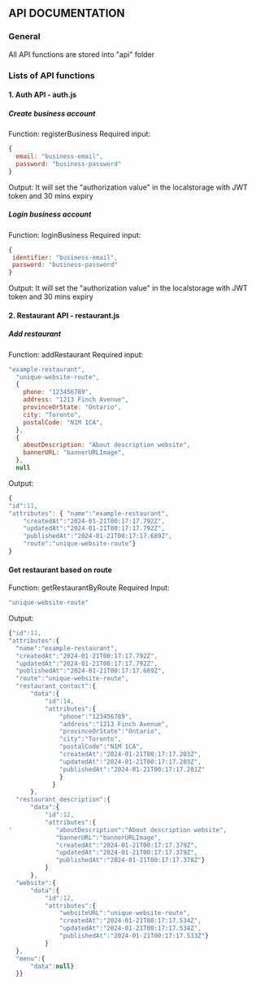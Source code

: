 ## API DOCUMENTATION

### General

All API functions are stored into "api" folder

### Lists of API functions

#### 1. Auth API - auth.js

##### Create business account

Function: registerBusiness
Required input:

```javascript
{
  email: "business-email",
  password: "business-password"
}
```

Output: It will set the "authorization value" in the localstorage with JWT token and 30 mins expiry

##### Login business account

Function: loginBusiness
Required input:

```javascript
{
 identifier: "business-email",
 password: "business-password"
}
```

Output: It will set the "authorization value" in the localstorage with JWT token and 30 mins expiry

#### 2. Restaurant API - restaurant.js

##### Add restaurant

Function: addRestaurant
Required input:

```javascript
"example-restaurant",
  "unique-website-route",
  {
    phone: "123456789",
    address: "1213 Finch Avenue",
    provinceOrState: "Ontario",
    city: "Toronto",
    postalCode: "N1M 1CA",
  },
  {
    aboutDescription: "About description website",
    bannerURL: "bannerURLImage",
  },
  null
```

Output:

```javascript
{
"id":11,
"attributes": { "name":"example-restaurant",
    "createdAt":"2024-01-21T00:17:17.792Z",
    "updatedAt":"2024-01-21T00:17:17.792Z",
    "publishedAt":"2024-01-21T00:17:17.689Z",
    "route":"unique-website-route"}
}
```

#### Get restaurant based on route

Function: getRestaurantByRoute
Required Input:

```javascript
"unique-website-route"
```

Output:

```javascript
{"id":11,
"attributes":{
  "name":"example-restaurant",
  "createdAt":"2024-01-21T00:17:17.792Z",
  "updatedAt":"2024-01-21T00:17:17.792Z",
  "publishedAt":"2024-01-21T00:17:17.689Z",
  "route":"unique-website-route",
  "restaurant_contact":{
      "data":{
          "id":14,
          "attributes":{
              "phone":"123456789",
              "address":"1213 Finch Avenue",
              "provinceOrState":"Ontario",
              "city":"Toronto",
              "postalCode":"N1M 1CA",
              "createdAt":"2024-01-21T00:17:17.203Z",
              "updatedAt":"2024-01-21T00:17:17.203Z",
              "publishedAt":"2024-01-21T00:17:17.201Z"
              }
            }
      },
  "restaurant_description":{
      "data":{
          "id":12,
          "attributes":{
'            "aboutDescription":"About description website",
             "bannerURL":"bannerURLImage",
             "createdAt":"2024-01-21T00:17:17.379Z",
             "updatedAt":"2024-01-21T00:17:17.379Z",
             "publishedAt":"2024-01-21T00:17:17.378Z"}
          }
      },
  "website":{
      "data":{
          "id":12,
          "attributes":{
              "websiteURL":"unique-website-route",
              "createdAt":"2024-01-21T00:17:17.534Z",
              "updatedAt":"2024-01-21T00:17:17.534Z",
              "publishedAt":"2024-01-21T00:17:17.533Z"}
          }
  },
  "menu":{
      "data":null}
  }}
```
